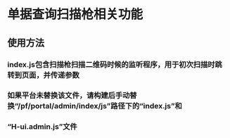 # 单据查询扫描枪相关功能
## 使用方法
### index.js包含扫描枪扫描二维码时候的监听程序，用于初次扫描时跳转到页面，并传递参数
### 如果平台未替换该文件，请构建后手动替换“/pf/portal/admin/index/js”路径下的“index.js”和
### “H-ui.admin.js”文件